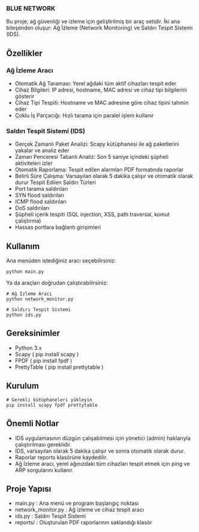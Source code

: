 
### BLUE NETWORK

Bu proje, ağ güvenliği ve izleme için geliştirilmiş bir araç setidir. İki ana bileşenden oluşur: Ağ İzleme (Network Monitoring) ve Saldırı Tespit Sistemi (IDS).

## Özellikler
### Ağ İzleme Aracı
- Otomatik Ağ Taraması: Yerel ağdaki tüm aktif cihazları tespit eder
- Cihaz Bilgileri: IP adresi, hostname, MAC adresi ve cihaz tipi bilgilerini gösterir
- Cihaz Tipi Tespiti: Hostname ve MAC adresine göre cihaz tipini tahmin eder
- Çoklu İş Parçacığı: Hızlı tarama için paralel işlem kullanır
### Saldırı Tespit Sistemi (IDS)
- Gerçek Zamanlı Paket Analizi: Scapy kütüphanesi ile ağ paketlerini yakalar ve analiz eder
- Zaman Penceresi Tabanlı Analiz: Son 5 saniye içindeki şüpheli aktiviteleri izler
- Otomatik Raporlama: Tespit edilen alarmları PDF formatında raporlar
- Belirli Süre Çalışma: Varsayılan olarak 5 dakika çalışır ve otomatik olarak durur Tespit Edilen Saldırı Türleri
- Port tarama saldırıları
- SYN flood saldırıları
- ICMP flood saldırıları
- DoS saldırıları
- Şüpheli içerik tespiti (SQL injection, XSS, path traversal, komut çalıştırma)
- Hassas portlara bağlantı girişimleri
## Kullanım
Ana menüden istediğiniz aracı seçebilirsiniz:

```
python main.py
```
Ya da araçları doğrudan çalıştırabilirsiniz:

```
# Ağ İzleme Aracı
python network_monitor.py

# Saldırı Tespit Sistemi
python ids.py
```
## Gereksinimler
- Python 3.x
- Scapy ( pip install scapy )
- FPDF ( pip install fpdf )
- PrettyTable ( pip install prettytable )

## Kurulum
```
# Gerekli kütüphaneleri yükleyin
pip install scapy fpdf prettytable
```
## Önemli Notlar
- IDS uygulamasının düzgün çalışabilmesi için yönetici (admin) haklarıyla çalıştırılması gereklidir.
- IDS, varsayılan olarak 5 dakika çalışır ve sonra otomatik olarak durur.
- Raporlar reports klasörüne kaydedilir.
- Ağ İzleme aracı, yerel ağınızdaki tüm cihazları tespit etmek için ping ve ARP sorgularını kullanır.
## Proje Yapısı
- main.py : Ana menü ve program başlangıç noktası
- network_monitor.py : Ağ izleme ve cihaz tespit aracı
- ids.py : Saldırı Tespit Sistemi
- reports/ : Oluşturulan PDF raporlarının saklandığı klasör
